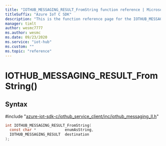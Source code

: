 ```yaml
---                             
title: "IOTHUB_MESSAGING_RESULT_FromString function reference | Microsoft Docs" 
titleSuffix: "Azure IoT C SDK"            
description: "This is the function reference page for the IOTHUB_MESSAGING_RESULT_FromString() function in the Azure IoT C SDK. This SDK is used with Azure IoT Hub and Azure IoT Hub Device Provisioning Service"            
manager: timlt                 
author: wesmc7777              
ms.author: wesmc               
ms.date: 09/23/2020                    
ms.service: "iot-hub"             
ms.custom: ""                
ms.topic: "reference"        
---                            
```


# IOTHUB_MESSAGING_RESULT_FromString()

## Syntax

\#include "[azure-iot-sdk-c/iothub_service_client/inc/iothub_messaging_ll.h](../iothub-messaging-ll-h.md)"  
```C
int IOTHUB_MESSAGING_RESULT_FromString(
  const char *             enumAsString,
  IOTHUB_MESSAGING_RESULT  destination
);
```

